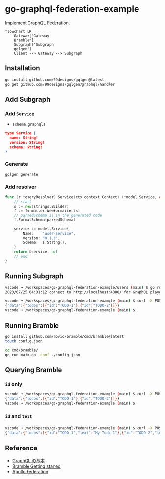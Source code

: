 # go-graphql-federation-example
Implement GraphQL Federation.

```mermaid
flowchart LR
    Gateway["Gateway
    Bramble"]
    Subgraph["Subgraph
    gqlgen"]
    Client --> Gateway --> Subgraph
```

## Installation
```bash
go install github.com/99designs/gqlgen@latest
go get github.com/99designs/gqlgen/graphql/handler
```

## Add Subgraph
### Add `Service`
- `schema.graphqls`
```json
type Service {
  name: String!
  version: String!
  schema: String!
}
```

### Generate
```bash
gqlgen generate
```

### Add resolver
```go
func (r *queryResolver) Service(ctx context.Context) (*model.Service, error) {
    // start
	s := new(strings.Builder)
	f := formatter.NewFormatter(s)
	// parsedSchema is in the generated code
	f.FormatSchema(parsedSchema)

	service := model.Service{
		Name:    "user-service",
		Version: "0.1.0",
		Schema:  s.String(),
	}
	return &service, nil
    // end
}
```

## Running Subgraph
```bash
vscode ➜ /workspaces/go-graphql-federation-example/users (main) $ go run server.go 
2023/07/25 04:31:12 connect to http://localhost:4000/ for GraphQL playground
```

```bash
vscode ➜ /workspaces/go-graphql-federation-example (main) $ curl -X POST -H "Content-Type: Application/json" -d '{"query":"{ todos { id } }"}' http://localhost:4000/query
{"data":{"todos":[{"id":"TODO-1"},{"id":"TODO-2"}]}}
vscode ➜ /workspaces/go-graphql-federation-example (main) $ 
```

## Running Bramble
```bash
go install github.com/movio/bramble/cmd/bramble@latest
touch config.json
```

```bash
cd cmd/bramble/
go run main.go -conf ./config.json 
```

## Querying Bramble
### `id` only
```bash
vscode ➜ /workspaces/go-graphql-federation-example (main) $ curl -X POST -H "Content-Type: Application/json" -d '{"query":"{ todos { id } }"}' http://localhost:8082/query
{"data":{"todos":[{"id":"TODO-1"},{"id":"TODO-2"}]}}
vscode ➜ /workspaces/go-graphql-federation-example (main) $ 
```

### `id` and `text`
### 
```bash
vscode ➜ /workspaces/go-graphql-federation-example (main) $ curl -X POST -H "Content-Type: Application/json" -d '{"query":"{ todos { id text } }"}' http://localhost:8082/query
{"data":{"todos":[{"id":"TODO-1","text":"My Todo 1"},{"id":"TODO-2","text":"My Todo 2"}]}}vscode ➜ /workspaces/go-graphql-federation-example (main) $
```

## Reference
- [GraphQL の基本](https://learn.microsoft.com/ja-jp/azure/developer/javascript/how-to/with-web-app/graphql/static-web-app-graphql/graphql-basics)
- [Bramble Getting started](https://movio.github.io/bramble/#/getting-started?id=querying-bramble)
- [Apollo Federation](https://gqlgen.com/recipes/federation/)
